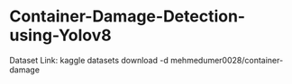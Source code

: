 # Container-Damage-Detection-using-Yolov8

Dataset Link: kaggle datasets download -d mehmedumer0028/container-damage
